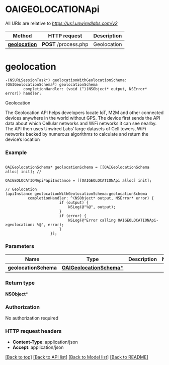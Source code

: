 # OAIGEOLOCATIONApi

All URIs are relative to *https://us1.unwiredlabs.com/v2*

Method | HTTP request | Description
------------- | ------------- | -------------
[**geolocation**](OAIGEOLOCATIONApi.md#geolocation) | **POST** /process.php | Geolocation


# **geolocation**
```objc
-(NSURLSessionTask*) geolocationWithGeolocationSchema: (OAIGeolocationSchema*) geolocationSchema
        completionHandler: (void (^)(NSObject* output, NSError* error)) handler;
```

Geolocation

The Geolocation API helps developers locate IoT, M2M and other connected devices anywhere in the world without GPS. The device first sends the API data about which Cellular networks and WiFi networks it can see nearby. The API then uses Unwired Labs’ large datasets of Cell towers, WiFi networks backed by numerous algorithms to calculate and return the device’s location

### Example 
```objc

OAIGeolocationSchema* geolocationSchema = [[OAIGeolocationSchema alloc] init]; // 

OAIGEOLOCATIONApi*apiInstance = [[OAIGEOLOCATIONApi alloc] init];

// Geolocation
[apiInstance geolocationWithGeolocationSchema:geolocationSchema
          completionHandler: ^(NSObject* output, NSError* error) {
                        if (output) {
                            NSLog(@"%@", output);
                        }
                        if (error) {
                            NSLog(@"Error calling OAIGEOLOCATIONApi->geolocation: %@", error);
                        }
                    }];
```

### Parameters

Name | Type | Description  | Notes
------------- | ------------- | ------------- | -------------
 **geolocationSchema** | [**OAIGeolocationSchema***](OAIGeolocationSchema.md)|  | 

### Return type

**NSObject***

### Authorization

No authorization required

### HTTP request headers

 - **Content-Type**: application/json
 - **Accept**: application/json

[[Back to top]](#) [[Back to API list]](../README.md#documentation-for-api-endpoints) [[Back to Model list]](../README.md#documentation-for-models) [[Back to README]](../README.md)

